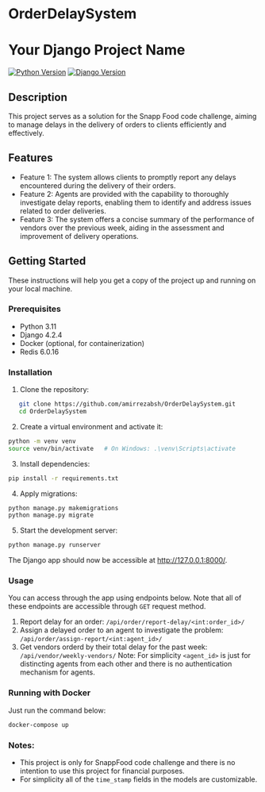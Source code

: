 # OrderDelaySystem
# Your Django Project Name

[![Python Version](https://img.shields.io/badge/Python-3.11-blue)](https://www.python.org/downloads/release/python-390/)
[![Django Version](https://img.shields.io/badge/Django-4.2.4-green)](https://docs.djangoproject.com/en/3.2/)

## Description

This project serves as a solution for the Snapp Food code challenge, aiming to manage delays in the delivery of orders to clients efficiently and effectively.

## Features

- Feature 1: The system allows clients to promptly report any delays encountered during the delivery of their orders.
- Feature 2: Agents are provided with the capability to thoroughly investigate delay reports, enabling them to identify and address issues related to order deliveries.
- Feature 3: The system offers a concise summary of the performance of vendors over the previous week, aiding in the assessment and improvement of delivery operations.

## Getting Started

These instructions will help you get a copy of the project up and running on your local machine.

### Prerequisites

- Python 3.11
- Django 4.2.4
- Docker (optional, for containerization)
- Redis 6.0.16 

### Installation
1. Clone the repository:
```sh
   git clone https://github.com/amirrezabsh/OrderDelaySystem.git
   cd OrderDelaySystem
```
2. Create a virtual environment and activate it:
```sh
python -m venv venv
source venv/bin/activate   # On Windows: .\venv\Scripts\activate
```
3. Install dependencies:
```sh
pip install -r requirements.txt
```
4. Apply migrations:
```sh
python manage.py makemigrations
python manage.py migrate
```
5. Start the development server:
```sh
python manage.py runserver
```
The Django app should now be accessible at http://127.0.0.1:8000/.

### Usage
You can access through the app using endpoints below. Note that all of these endpoints are accessible through `GET` request method.
1. Report delay for an order: `/api/order/report-delay/<int:order_id>/`
2. Assign a delayed order to an agent to investigate the problem: `/api/order/assign-report/<int:agent_id>/`
3. Get vendors orderd by their total delay for the past week: `/api/vendor/weekly-vendors/`
Note: For simplicity `<agent_id>` is just for distincting agents from each other and there is no authentication mechanism for agents.

### Running with Docker
Just run the command below:
```sh
docker-compose up
```

### Notes:
- This project is only for SnappFood code challenge and there is no intention to use this project for financial purposes.
- For simplicity all of the `time_stamp` fields in the models are customizable.
